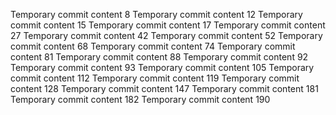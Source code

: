 Temporary commit content 8
Temporary commit content 12
Temporary commit content 15
Temporary commit content 17
Temporary commit content 27
Temporary commit content 42
Temporary commit content 52
Temporary commit content 68
Temporary commit content 74
Temporary commit content 81
Temporary commit content 88
Temporary commit content 92
Temporary commit content 93
Temporary commit content 105
Temporary commit content 112
Temporary commit content 119
Temporary commit content 128
Temporary commit content 147
Temporary commit content 181
Temporary commit content 182
Temporary commit content 190

